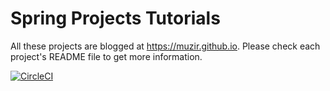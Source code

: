# Spring Projects Tutorials
All these projects are blogged at https://muzir.github.io. 
Please check each project's README file to get more information. 

[![CircleCI](https://circleci.com/gh/muzir/softwareLabs/tree/master.svg?style=svg)](https://circleci.com/gh/muzir/softwareLabs/tree/master)

